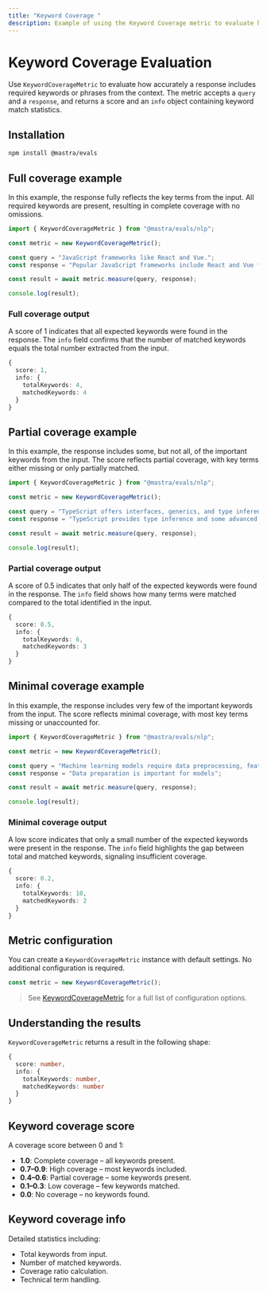 ```yaml
---
title: "Keyword Coverage "
description: Example of using the Keyword Coverage metric to evaluate how well responses cover important keywords from input text.
---
```



# Keyword Coverage Evaluation

<ScorerCallout />

Use `KeywordCoverageMetric` to evaluate how accurately a response includes required keywords or phrases from the context. The metric accepts a `query` and a `response`, and returns a score and an `info` object containing keyword match statistics.

## Installation

```bash copy
npm install @mastra/evals
```

## Full coverage example

In this example, the response fully reflects the key terms from the input. All required keywords are present, resulting in complete coverage with no omissions.


```typescript filename="src/example-full-keyword-coverage.ts" showLineNumbers copy
import { KeywordCoverageMetric } from "@mastra/evals/nlp";

const metric = new KeywordCoverageMetric();

const query = "JavaScript frameworks like React and Vue.";
const response = "Popular JavaScript frameworks include React and Vue for web development";

const result = await metric.measure(query, response);

console.log(result);
```

### Full coverage output

A score of 1 indicates that all expected keywords were found in the response. The `info` field confirms that the number of matched keywords equals the total number extracted from the input.

```typescript
{
  score: 1,
  info: {
    totalKeywords: 4,
    matchedKeywords: 4
  }
}
```

## Partial coverage example

In this example, the response includes some, but not all, of the important keywords from the input. The score reflects partial coverage, with key terms either missing or only partially matched.

```typescript filename="src/example-partial-keyword-coverage.ts" showLineNumbers copy
import { KeywordCoverageMetric } from "@mastra/evals/nlp";

const metric = new KeywordCoverageMetric();

const query = "TypeScript offers interfaces, generics, and type inference.";
const response = "TypeScript provides type inference and some advanced features";

const result = await metric.measure(query, response);

console.log(result);
```

### Partial coverage output

A score of 0.5 indicates that only half of the expected keywords were found in the response. The `info` field shows how many terms were matched compared to the total identified in the input.

```typescript
{
  score: 0.5,
  info: {
    totalKeywords: 6,
    matchedKeywords: 3
  }
}
```

## Minimal coverage example

In this example, the response includes very few of the important keywords from the input. The score reflects minimal coverage, with most key terms missing or unaccounted for.

```typescript filename="src/example-minimal-keyword-coverage.ts" showLineNumbers copy
import { KeywordCoverageMetric } from "@mastra/evals/nlp";

const metric = new KeywordCoverageMetric();

const query = "Machine learning models require data preprocessing, feature engineering, and hyperparameter tuning";
const response = "Data preparation is important for models";

const result = await metric.measure(query, response);

console.log(result);
```

### Minimal coverage output

A low score indicates that only a small number of the expected keywords were present in the response. The `info` field highlights the gap between total and matched keywords, signaling insufficient coverage.

```typescript
{
  score: 0.2,
  info: {
    totalKeywords: 10,
    matchedKeywords: 2
  }
}
```

## Metric configuration

You can create a `KeywordCoverageMetric` instance with default settings. No additional configuration is required.

```typescript
const metric = new KeywordCoverageMetric();
```

> See [KeywordCoverageMetric](/reference/evals/keyword-coverage.md) for a full list of configuration options.

## Understanding the results

`KeywordCoverageMetric` returns a result in the following shape:

```typescript
{
  score: number,
  info: {
    totalKeywords: number,
    matchedKeywords: number
  }
}
```

## Keyword coverage score

A coverage score between 0 and 1:

- **1.0**: Complete coverage – all keywords present.
- **0.7–0.9**: High coverage – most keywords included.
- **0.4–0.6**: Partial coverage – some keywords present.
- **0.1–0.3**: Low coverage – few keywords matched.
- **0.0**: No coverage – no keywords found.

## Keyword coverage info

Detailed statistics including:

- Total keywords from input.
- Number of matched keywords.
- Coverage ratio calculation.
- Technical term handling.

<GithubLink
  outdated={true}
  marginTop='mt-16'
  link="https://github.com/mastra-ai/mastra/blob/main/examples/basics/evals/keyword-coverage"
/>
